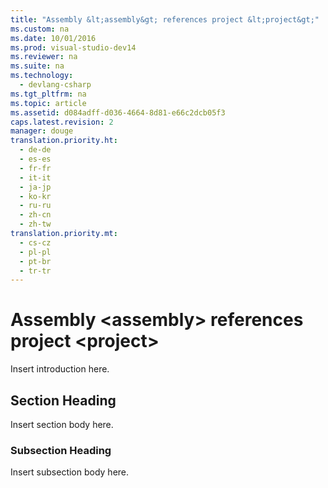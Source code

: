 ```yaml
---
title: "Assembly &lt;assembly&gt; references project &lt;project&gt;"
ms.custom: na
ms.date: 10/01/2016
ms.prod: visual-studio-dev14
ms.reviewer: na
ms.suite: na
ms.technology: 
  - devlang-csharp
ms.tgt_pltfrm: na
ms.topic: article
ms.assetid: d084adff-d036-4664-8d81-e66c2dcb05f3
caps.latest.revision: 2
manager: douge
translation.priority.ht: 
  - de-de
  - es-es
  - fr-fr
  - it-it
  - ja-jp
  - ko-kr
  - ru-ru
  - zh-cn
  - zh-tw
translation.priority.mt: 
  - cs-cz
  - pl-pl
  - pt-br
  - tr-tr
---
```

# Assembly &lt;assembly&gt; references project &lt;project&gt;
Insert introduction here.  
  
## Section Heading  
 Insert section body here.  
  
### Subsection Heading  
 Insert subsection body here.